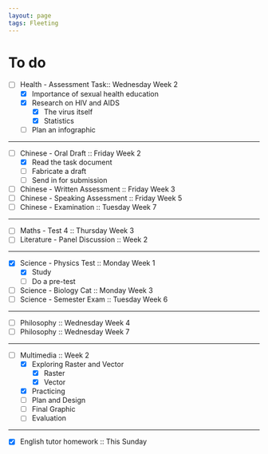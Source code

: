 ```yaml
---
layout: page
tags: Fleeting 
---
```


# To do

- [ ] Health - Assessment Task:: Wednesday Week 2
	- [x] Importance of sexual health education
	- [x] Research on HIV and AIDS
		- [x] The virus itself
		- [x] Statistics
	- [ ] Plan an infographic

---

- [ ] Chinese - Oral Draft :: Friday Week 2
	- [x] Read the task document
	- [ ] Fabricate a draft
	- [ ] Send in for submission
- [ ] Chinese - Written Assessment :: Friday Week 3
- [ ] Chinese - Speaking Assessment :: Friday Week 5
- [ ] Chinese - Examination :: Tuesday Week 7

---

- [ ] Maths - Test 4 :: Thursday Week 3
- [ ] Literature - Panel Discussion :: Week 2

---

- [x] Science - Physics Test :: Monday Week 1
	- [x] Study
	- [ ] Do a pre-test
- [ ] Science - Biology Cat :: Monday Week 3
- [ ] Science - Semester Exam :: Tuesday Week 6

---

- [ ] Philosophy :: Wednesday Week 4
- [ ] Philosophy :: Wednesday Week 7

---

- [ ] Multimedia :: Week 2
	- [x] Exploring Raster and Vector
		- [x] Raster
		- [x] Vector
	- [x] Practicing
	- [ ] Plan and Design
	- [ ] Final Graphic
	- [ ] Evaluation

--- 

- [x] English tutor homework :: This Sunday